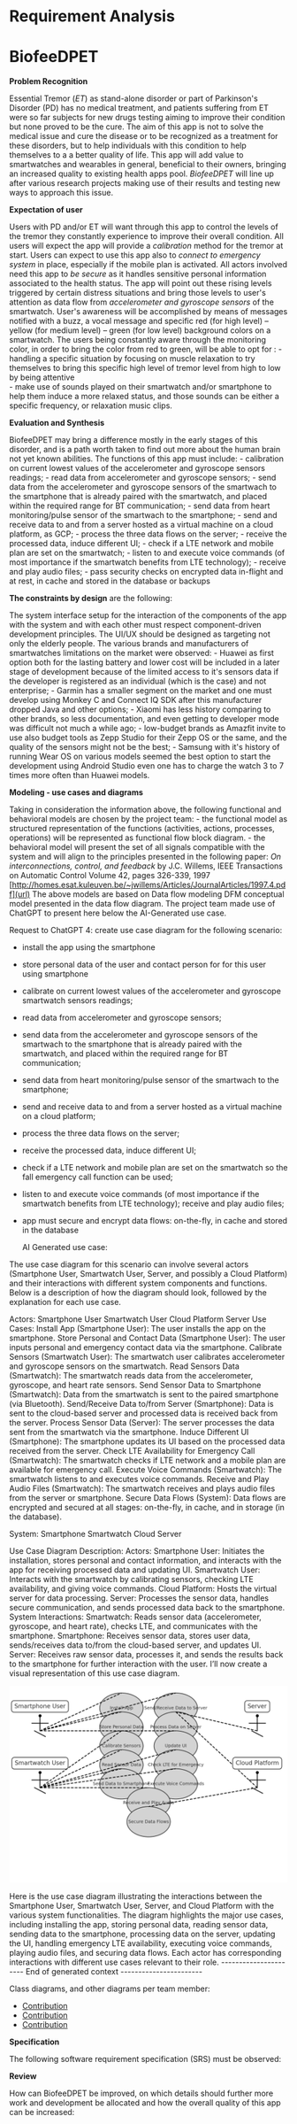 # Requirement Analysis
# BiofeeDPET

**Problem Recognition**

Essential Tremor (_ET_) as stand-alone disorder or part of Parkinson's Disorder (PD) has no medical treatment, and patients suffering from ET were so far subjects for new drugs testing aiming to improve their condition but none proved to be the cure.
	The aim of this app is not to solve the medical issue and cure the disease or to be recognized as a treatment for these disorders, but to help individuals with this condition to help themselves to a a better quality of life.
	This app will add value to smartwatches and wearables in general, beneficial to their owners, bringing an increased quality to existing health apps pool.
	_BiofeeDPET_ will line up after various research projects making use of their results and testing new ways to approach this issue. 
 
**Expectation of user**

Users with PD and/or ET will want through this app to control the levels of the tremor they constantly experience to improve their overall condition.
	All users will expect the app will provide a _calibration_ method for the tremor at start. 
	Users can expect to use this app also to _connect to emergency system_ in place, especially if the mobile plan is activated.
	All actors involved need this app to _be secure_ as it handles sensitive personal information associated to the health status.
        The app will point out these rising levels triggered by certain distress situations and bring those levels to user's attention as data flow from _accelerometer and gyroscope sensors_ of the smartwatch.
        User's awareness will be accomplished by means of messages notified with a buzz, a vocal message and specific red (for high level) – yellow (for medium level) – green (for low level)  background colors on a smartwatch.
	The users being constantly aware through the monitoring color, in order to bring the color from red to green, will be able to opt for :
	- handling a specific situation by focusing on muscle relaxation to try themselves to bring this specific high level of tremor level from high to low by being attentive  
	- make use of sounds played on their smartwatch and/or smartphone to help them induce a more relaxed status, and those sounds can be either a specific frequency, or relaxation music clips.
 
**Evaluation and Synthesis**

BiofeeDPET may bring a difference mostly in the early stages of this disorder, and is a path worth taken to find out more about the human brain not yet known abilities.
	The functions of this app must include: 
        - calibration on current lowest values of the accelerometer and gyroscope sensors readings;
        - read data from accelerometer and gyroscope sensors;
        - send data from the accelerometer and gyroscope sensors of the smartwach to the smartphone that is already paired with the smartwatch, and placed within the required range for BT communication;
        - send data from heart monitoring/pulse sensor of the smartwach to the smartphone;
        - send and receive data to and from a server hosted as a virtual machine on a cloud platform, as GCP;
        - process the three data flows on the server;
        - receive the processed data, induce different UI;
        - check if a LTE network and mobile plan are set on the smartwatch;
        - listen to and execute voice commands (of most importance if the smartwatch benefits from LTE technology);
        - receive and play audio files;
        - pass security checks on encrypted data in-flight and at rest, in cache and stored in the database or backups
        
**The constraints by design** are the following:

The system interface setup for the interaction of the components of the app with the system and with each other must respect component-driven development principles.
	The UI/UX should be designed as targeting not only the elderly people.
 	The various brands and manufacturers of smartwatches limitations on the market were observed: 
  	- Huawei as first option both for the lasting battery and lower cost will be included in a later stage of development because of the limited access to it's sensors data if the developer is registered as an individual (which is the case) and not enterprise;
   	- Garmin has a smaller segment on the market and one must develop using Monkey C and Connect IQ SDK after this manufacturer dropped Java and other options;
    	- Xiaomi has less history comparing to other brands, so less documentation, and even getting to developer mode was difficult not much a while ago;
     	- low-budget brands as Amazfit invite to use also budget tools as Zepp Studio for their Zepp OS or the same, and the quality of the sensors might not be the best;
      	- Samsung with it's history of running Wear OS on various models seemed the best option to start the development using Android Studio even one has to charge the watch 3 to 7 times more often than Huawei models.


**Modeling - use cases and diagrams**

Taking in consideration the information above, the following functional and behavioral models are chosen by the project team: 
	- the functional model as structured representation of the functions (activities, actions, processes, operations) will be represented as functional flow block diagram.
 	- the behavioral model will present the set of all signals compatible with the system and will align to the principles presented in the following paper:  _On interconnections, control, and feedback_ by J.C. Willems, IEEE Transactions on Automatic Control Volume 42, pages 326-339, 1997 [http://homes.esat.kuleuven.be/~jwillems/Articles/JournalArticles/1997.4.pdf](url)
	The above models are based on Data flow modeling DFM conceptual model presented in the data flow diagram.
The project team made use of ChatGPT to present here below the AI-Generated use case.

Request to ChatGPT 4: create use case diagram for the following scenario: 
- install the app using the smartphone
- store personal data of the user and contact person for for this user using smartphone
- calibrate on current lowest values of the accelerometer and gyroscope smartwatch sensors readings;
- read data from accelerometer and gyroscope sensors;
- send data from the accelerometer and gyroscope sensors of the smartwach to the smartphone that is already paired with the smartwatch, and placed within the required range for BT communication;
- send data from heart monitoring/pulse sensor of the smartwach to the smartphone;
- send and receive data to and from a server hosted as a virtual machine on a cloud platform;
- process the three data flows on the server;
- receive the processed data, induce different UI;
- check if a LTE network and mobile plan are set on the smartwatch so the fall emergency call function can be used;
- listen to and execute voice commands (of most importance if the smartwatch benefits from LTE technology);
receive and play audio files;
- app must secure and encrypt data flows: on-the-fly, in cache and stored in the database

  AI Generated use case:

The use case diagram for this scenario can involve several actors (Smartphone User, Smartwatch User, Server, and possibly a Cloud Platform) and their interactions with different system components and functions. Below is a description of how the diagram should look, followed by the explanation for each use case.

Actors:
Smartphone User
Smartwatch User
Cloud Platform
Server
Use Cases:
Install App (Smartphone User): The user installs the app on the smartphone.
Store Personal and Contact Data (Smartphone User): The user inputs personal and emergency contact data via the smartphone.
Calibrate Sensors (Smartwatch User): The smartwatch user calibrates accelerometer and gyroscope sensors on the smartwatch.
Read Sensors Data (Smartwatch): The smartwatch reads data from the accelerometer, gyroscope, and heart rate sensors.
Send Sensor Data to Smartphone (Smartwatch): Data from the smartwatch is sent to the paired smartphone (via Bluetooth).
Send/Receive Data to/from Server (Smartphone): Data is sent to the cloud-based server and processed data is received back from the server.
Process Sensor Data (Server): The server processes the data sent from the smartwatch via the smartphone.
Induce Different UI (Smartphone): The smartphone updates its UI based on the processed data received from the server.
Check LTE Availability for Emergency Call (Smartwatch): The smartwatch checks if LTE network and a mobile plan are available for emergency call.
Execute Voice Commands (Smartwatch): The smartwatch listens to and executes voice commands.
Receive and Play Audio Files (Smartwatch): The smartwatch receives and plays audio files from the server or smartphone.
Secure Data Flows (System): Data flows are encrypted and secured at all stages: on-the-fly, in cache, and in storage (in the database).

System:
Smartphone
Smartwatch
Cloud Server

Use Case Diagram Description:
Actors:
Smartphone User: Initiates the installation, stores personal and contact information, and interacts with the app for receiving processed data and updating UI.
Smartwatch User: Interacts with the smartwatch by calibrating sensors, checking LTE availability, and giving voice commands.
Cloud Platform: Hosts the virtual server for data processing.
Server: Processes the sensor data, handles secure communication, and sends processed data back to the smartphone.
System Interactions:
Smartwatch: Reads sensor data (accelerometer, gyroscope, and heart rate), checks LTE, and communicates with the smartphone.
Smartphone: Receives sensor data, stores user data, sends/receives data to/from the cloud-based server, and updates UI.
Server: Receives raw sensor data, processes it, and sends the results back to the smartphone for further interaction with the user.
I’ll now create a visual representation of this use case diagram.

![use case AI-Generated diagram](/images/use_case_diagram_AI_generated.jpg)

Here is the use case diagram illustrating the interactions between the Smartphone User, Smartwatch User, Server, and Cloud Platform with the various system functionalities. The diagram highlights the major use cases, including installing the app, storing personal data, reading sensor data, sending data to the smartphone, processing data on the server, updating the UI, handling emergency LTE availability, executing voice commands, playing audio files, and securing data flows. Each actor has corresponding interactions with different use cases relevant to their role.
---------------------- End of generated context -----------------------

Class diagrams, and other diagrams per team member:
- [Contribution](/diagrams-iulian.md)
- [Contribution](/diagrams-tatiana.md)
- [Contribution](/diagrams-cristian.md)
  
 
**Specification** 

The following software requirement specification (SRS) must be observed: 
 
**Review**

How can BiofeeDPET be improved, on which details should further more work and development be allocated and how the overall quality of this app can be increased:
